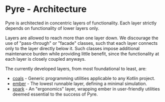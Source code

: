 # Pyre - Architecture

Pyre is architected in concentric layers of functionality.
Each layer strictly depends on functionality of lower layers only.

Layers are allowed to reach more than one layer down.
We discourage the use of "pass-through" or "facade" classes, such that each layer connects only to the layer directly below it.
Such classes impose additional maintenance burden while providing little benefit, since the functionality at each layer is closely coupled anyways.

The currently developed layers, from most foundational to least, are:
- [coals](coals/README.md) - Generic programming utilities applicable to any Kotlin project.
- [ember](ember/README.md) - The lowest runnable layer, defining a minimal simulation.
- [spark](spark/README.md) - An "ergonomics" layer, wrapping ember in user-friendly utilities deemed essential to the success of Pyre.

[//]: # ("flame" would be the next layer, probably. This would be optional stuff that's nevertheless maintained by Pyre)
